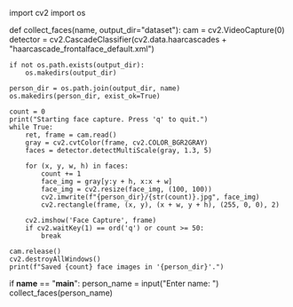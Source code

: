 import cv2
import os

def collect_faces(name, output_dir="dataset"):
    cam = cv2.VideoCapture(0)
    detector = cv2.CascadeClassifier(cv2.data.haarcascades + "haarcascade_frontalface_default.xml")

    if not os.path.exists(output_dir):
        os.makedirs(output_dir)

    person_dir = os.path.join(output_dir, name)
    os.makedirs(person_dir, exist_ok=True)

    count = 0
    print("Starting face capture. Press 'q' to quit.")
    while True:
        ret, frame = cam.read()
        gray = cv2.cvtColor(frame, cv2.COLOR_BGR2GRAY)
        faces = detector.detectMultiScale(gray, 1.3, 5)

        for (x, y, w, h) in faces:
            count += 1
            face_img = gray[y:y + h, x:x + w]
            face_img = cv2.resize(face_img, (100, 100))
            cv2.imwrite(f"{person_dir}/{str(count)}.jpg", face_img)
            cv2.rectangle(frame, (x, y), (x + w, y + h), (255, 0, 0), 2)

        cv2.imshow('Face Capture', frame)
        if cv2.waitKey(1) == ord('q') or count >= 50:
            break

    cam.release()
    cv2.destroyAllWindows()
    print(f"Saved {count} face images in '{person_dir}'.")

if __name__ == "__main__":
    person_name = input("Enter name: ")
    collect_faces(person_name)
